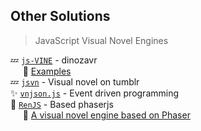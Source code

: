## Other Solutions
>JavaScript Visual Novel Engines

:zzz: [`js-VINE`](https://github.com/jdeisenberg/js-vine)  - dinozavr </br>
&nbsp;&nbsp;&nbsp;&nbsp; :link: [Examples](http://langintro.com/js-vine/)</br>
:zzz: [`jsvn`](https://github.com/vnjson/jsvn.js) - Visual novel on tumblr  </br>
:sparkles: [`vnjson.js`](https://githyb.com/vnjson/vnjson.js) - Event driven programming </br>
:rocket: [`RenJS`](https://gitlab.com/lunafromthemoon/RenJSTutorial/tree/master) - Based phaserjs </br>
&nbsp;&nbsp;&nbsp;&nbsp; :link: [A visual novel engine based on Phaser](http://www.html5gamedevs.com/topic/32953-visual-novel-engine-renjs/)
            
            
<!-- :wrench: -->
 
